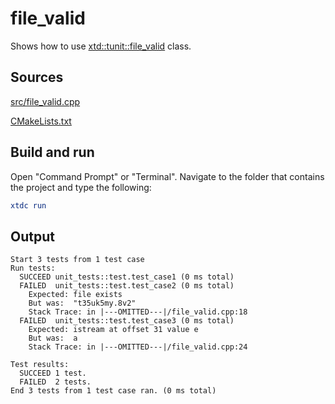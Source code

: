 # file_valid

Shows how to use [xtd::tunit::file_valid](https://gammasoft71.github.io/xtd/reference_guides/latest/classxtd_1_1tunit_1_1file__valid.html) class.

## Sources

[src/file_valid.cpp](src/file_valid.cpp)

[CMakeLists.txt](CMakeLists.txt)

## Build and run

Open "Command Prompt" or "Terminal". Navigate to the folder that contains the project and type the following:

```cmake
xtdc run
```

## Output

```
Start 3 tests from 1 test case
Run tests:
  SUCCEED unit_tests::test.test_case1 (0 ms total)
  FAILED  unit_tests::test.test_case2 (0 ms total)
    Expected: file exists
    But was:  "t35uk5my.8v2"
    Stack Trace: in |---OMITTED---|/file_valid.cpp:18
  FAILED  unit_tests::test.test_case3 (0 ms total)
    Expected: istream at offset 31 value e
    But was:  a
    Stack Trace: in |---OMITTED---|/file_valid.cpp:24

Test results:
  SUCCEED 1 test.
  FAILED  2 tests.
End 3 tests from 1 test case ran. (0 ms total)
```
